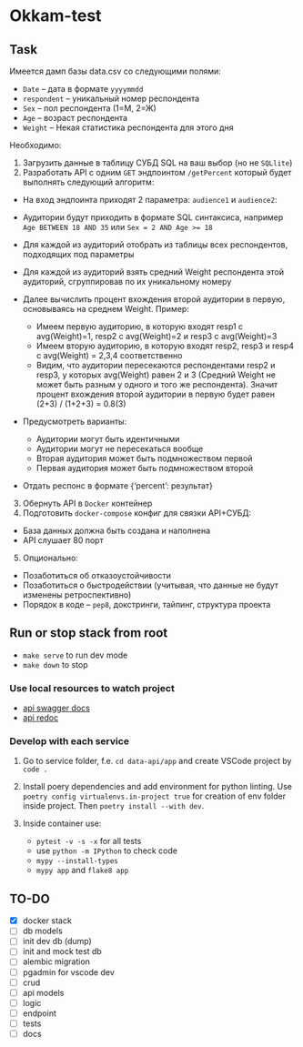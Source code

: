 # Okkam-test

## Task

Имеется дамп базы data.csv со следующими полями:

- `Date` – дата в формате `yyyymmdd`
- `respondent` – уникальный номер респондента
- `Sex` – пол респондента (1=М, 2=Ж)
- `Age` – возраст респондента
- `Weight` – Некая статистика респондента для этого дня

Необходимо:

1. Загрузить данные в таблицу СУБД SQL на ваш выбор (но не `SQLlite`)
2. Разработать API с одним `GET` эндпоинтом `/getPercent` который будет выполнять следующий алгоритм:

- На вход эндпоинта приходят 2 параметра: `audience1` и `audience2`:

- Аудитории будут приходить в формате SQL синтаксиса, например `Age BETWEEN 18 AND 35` или `Sex = 2 AND Age >= 18`
- Для каждой из аудиторий отобрать из таблицы всех респондентов, подходящих под параметры
- Для каждой из аудиторий взять средний Weight респондента этой аудиторий, сгруппировав по их уникальному номеру
- Далее вычислить процент вхождения второй аудитории в первую, основываясь на среднем Weight. Пример:

    - Имеем первую аудиторию, в которую входят resp1 с avg(Weight)=1, resp2 с avg(Weight)=2 и resp3 с avg(Weight)=3
    - Имеем вторую аудиторию, в которую входят resp2, resp3 и resp4 с avg(Weight) = 2,3,4 соответственно
    - Видим, что аудитории пересекаются респондентами resp2 и resp3, у которых avg(Weight) равен 2 и 3 (Средний Weight не может быть разным у одного и того же респондента). Значит процент вхождения второй аудитории в первую будет равен (2+3) / (1+2+3) = 0.8(3)

- Предусмотреть варианты:

    - Аудитории могут быть идентичными
    - Аудитории могут не пересекаться вообще
    - Вторая аудитория может быть подмножеством первой
    - Первая аудитория может быть подмножеством второй

- Отдать респонс в формате {‘percent’: результат}

3. Обернуть API в `Docker` контейнер
4. Подготовить `docker-compose` конфиг для связки API+СУБД:

- База данных должна быть создана и наполнена
- API слушает 80 порт

5. Опционально:

- Позаботиться об отказоустойчивости
- Позаботиться о быстродействии (учитывая, что данные не будут изменены ретроспективно)
- Порядок в коде – `pep8`, докстринги, тайпинг, структура проекта

## Run or stop stack from root

- `make serve` to run dev mode
- `make down` to stop

### Use local resources to watch project

- [api swagger docs](http://localhost:8100/docs/)
- [api redoc](http://localhost:8100/redoc/)

### Develop with each service

1. Go to service folder, f.e. `cd data-api/app` and create VSCode project by `code .`
2. Install poery dependencies and add environment for python linting. Use `poetry config virtualenvs.in-project true` for creation of env folder inside project. Then `poetry install --with dev`.
3. Inside container use:

    - `pytest -v -s -x` for all tests
    - use `python -m IPython` to check code
    - `mypy --install-types`
    - `mypy app` and `flake8 app`

## TO-DO

- [x] docker stack
- [ ] db models
- [ ] init dev db (dump)
- [ ] init and mock test db
- [ ] alembic migration
- [ ] pgadmin for vscode dev
- [ ] crud
- [ ] api models
- [ ] logic
- [ ] endpoint
- [ ] tests
- [ ] docs
